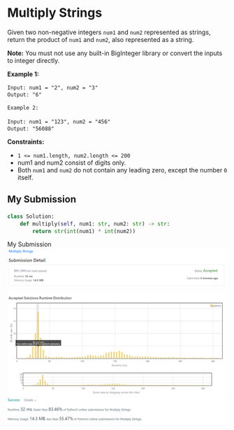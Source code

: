 # Multiply Strings

Given two non-negative integers `num1` and `num2` represented as strings, return the product of `num1` and `num2`, also represented as a string.

**Note:** You must not use any built-in BigInteger library or convert the inputs to integer directly.


**Example 1:**
```
Input: num1 = "2", num2 = "3"
Output: "6"
```

```
Example 2:

Input: num1 = "123", num2 = "456"
Output: "56088"
```
 

**Constraints:**

* `1 <= num1.length, num2.length <= 200`
* num1 and num2 consist of digits only.
* Both `num1` and `num2` do not contain any leading zero, except the number `0` itself.

## My Submission 

```python
class Solution:
    def multiply(self, num1: str, num2: str) -> str:
        return str(int(num1) * int(num2))
```


My Submission 
![mysub2](mysub2.png)
![mysub1](mysub1.png)